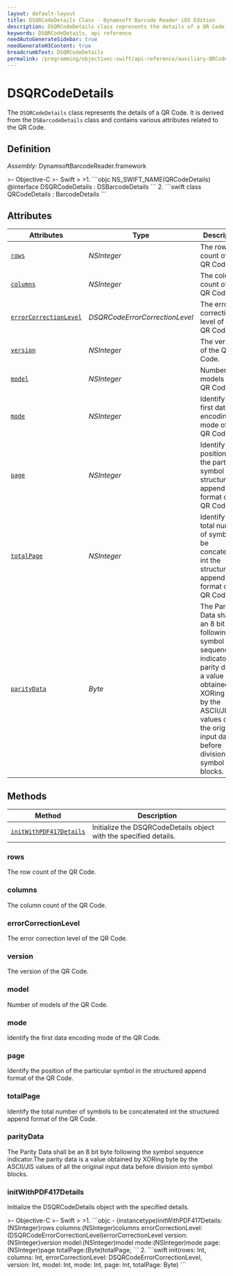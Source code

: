 ```yaml
---
layout: default-layout
title: DSQRCodeDetails Class - Dynamsoft Barcode Reader iOS Edition
description: DSQRCodeDetails class represents the details of a QR Code. It is derived from the DSBarcodeDetails class and contains various attributes related to the QR Code.
keywords: DSQRCodeDetails, api reference
needAutoGenerateSidebar: true
needGenerateH3Content: true
breadcrumbText: DSQRCodeDetails
permalink: /programming/objectivec-swift/api-reference/auxiliary-QRCodeDetails.html
---
```


# DSQRCodeDetails

The `DSQRCodeDetails` class represents the details of a QR Code. It is derived from the `DSBarcodeDetails` class and contains various attributes related to the QR Code.

## Definition

*Assembly:* DynamsoftBarcodeReader.framework

<div class="sample-code-prefix"></div>
>- Objective-C
>- Swift
>
>1. 
```objc
NS_SWIFT_NAME(QRCodeDetails)
@interface DSQRCodeDetails : DSBarcodeDetails
```
2. 
```swift
class QRCodeDetails : BarcodeDetails
```

## Attributes

| Attributes | Type | Description |
| ---------- | ---- | ----------- |
| [`rows`](#rows) | *NSInteger* | The row count of the QR Code. |
| [`columns`](#columns) | *NSInteger* | The column count of the QR Code. |
| [`errorCorrectionLevel`](#errorcorrectionlevel) | *DSQRCodeErrorCorrectionLevel* | The error correction level of the QR Code. |
| [`version`](#version) | *NSInteger* | The version of the QR Code. |
| [`model`](#model) | *NSInteger* |Number of models of the QR Code. |
| [`mode`](#mode) | *NSInteger* |Identify the first data encoding mode of the QR Code. |
| [`page`](#page) | *NSInteger* |Identify the position of the particular symbol in the structured append format of the QR Code. |
| [`totalPage`](#totalpage) | *NSInteger* |Identify the total number of symbols to be concatenated int the structured append format of the QR Code. |
| [`parityData`](#paritydata) | *Byte* | The Parity Data shall be an 8 bit byte following the symbol sequence indicator.The parity data is a value obtained by XORing byte by the ASCII/JIS values of all the original input data before division into symbol blocks. |

## Methods

| Method | Description |
| ------ | ----------- |
| [`initWithPDF417Details`](#initwithpdf417details) | Initialize the DSQRCodeDetails object with the specified details. |

### rows

The row count of the QR Code.

### columns

The column count of the QR Code.

### errorCorrectionLevel

The error correction level of the QR Code.

### version

The version of the QR Code.

### model

Number of models of the QR Code.

### mode

Identify the first data encoding mode of the QR Code.

### page

Identify the position of the particular symbol in the structured append format of the QR Code.

### totalPage

Identify the total number of symbols to be concatenated int the structured append format of the QR Code.

### parityData

The Parity Data shall be an 8 bit byte following the symbol sequence indicator.The parity data is a value obtained by XORing byte by the ASCII/JIS values of all the original input data before division into symbol blocks.

### initWithPDF417Details

Initialize the DSQRCodeDetails object with the specified details.

<div class="sample-code-prefix"></div>
>- Objective-C
>- Swift
>
>1. 
```objc
- (instancetype)initWithPDF417Details:(NSInteger)rows
          columns:(NSInteger)columns
       errorCorrectionLevel:(DSQRCodeErrorCorrectionLevel)errorCorrectionLevel
          version:(NSInteger)version
            model:(NSInteger)model
   mode:(NSInteger)mode
   page:(NSInteger)page
        totalPage:(Byte)totalPage;
```
2. 
```swift
init(rows: Int, columns: Int, errorCorrectionLevel: DSQRCodeErrorCorrectionLevel, version: Int, model: Int, mode: Int, page: Int, totalPage: Byte)
```
